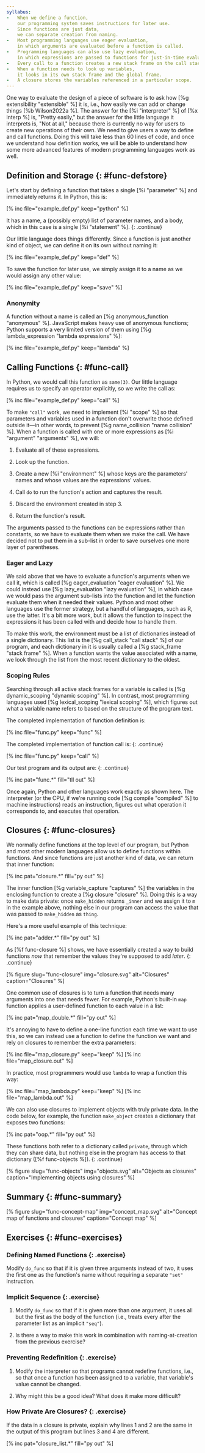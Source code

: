 ```yaml
---
syllabus:
-   When we define a function,
    our programming system saves instructions for later use.
-   Since functions are just data,
    we can separate creation from naming.
-   Most programming languages use eager evaluation,
    in which arguments are evaluated before a function is called.
-   Programming languages can also use lazy evaluation,
    in which expressions are passed to functions for just-in-time evaluation.
-   Every call to a function creates a new stack frame on the call stack.
-   When a function needs to look up variables,
    it looks in its own stack frame and the global frame.
-   A closure stores the variables referenced in a particular scope.
---
```


One way to evaluate the design of a piece of software is
to ask how [%g extensibility "extensible" %] it is,
i.e.,
how easily we can add or change things [%b Wilson2022a %].
The answer for the [%i "interpreter" %] of [%x interp %] is, "Pretty easily,"
but the answer for the little language it interprets is, "Not at all,"
because there is currently no way for users to create new operations of their own.
We need to give users a way to define and call functions.
Doing this will take less than 60 lines of code,
and once we understand how definition works,
we will be able to understand
how some more advanced features of modern programming languages work as well.

## Definition and Storage {: #func-defstore}

Let's start by defining a function that takes a single [%i "parameter" %]
and immediately returns it.
In Python,
this is:

[% inc file="example_def.py" keep="python" %]

It has a name,
a (possibly empty) list of parameter names,
and a body,
which in this case is a single [%i "statement" %].
{: .continue}

Our little language does things differently.
Since a function is just another kind of object,
we can define it on its own without naming it:

[% inc file="example_def.py" keep="def" %]

To save the function for later use,
we simply assign it to a name
as we would assign any other value:

[% inc file="example_def.py" keep="save" %]

<div class="callout" markdown="1">

### Anonymity

A function without a name is called an [%g anonymous_function "anonymous" %].
JavaScript makes heavy use of anonymous functions;
Python supports a very limited version of them
using [%g lambda_expression "lambda expressions" %]:

[% inc file="example_def.py" keep="lambda" %]

</div>

## Calling Functions {: #func-call}

In Python,
we would call this function as `same(3)`.
Our little language requires us to specify an operator explicitly,
so we write the call as:

[% inc file="example_def.py" keep="call" %]

To make `"call"` work,
we need to implement [%i "scope" %]
so that parameters and variables used in a function
don't overwrite those defined outside it—in other words,
to prevent [%g name_collision "name collision" %].
When a function is called with one or more expressions as [%i "argument" "arguments" %],
we will:

1.  Evaluate all of these expressions.

2.  Look up the function.

3.  Create a new [%i "environment" %] whose keys are the parameters' names
    and whose values are the expressions' values.

4.  Call `do` to run the function's action and captures the result.

5.  Discard the environment created in step 3.

6.  Return the function's result.

The arguments passed to the functions can be expressions rather than constants,
so we have to evaluate them when we make the call.
We have decided not to put them in a sub-list
in order to save ourselves one more layer of parentheses.

<div class="callout" markdown="1">

### Eager and Lazy

We said above that we have to evaluate a function's arguments when we call it,
which is called [%g eager_evaluation "eager evaluation" %].
We could instead use [%g lazy_evaluation "lazy evaluation" %],
in which case we would pass the argument sub-lists into the function
and let the function evaluate them when it needed their values.
Python and most other languages use the former strategy,
but a handful of languages, such as R, use the latter.
It's a bit more work,
but it allows the function to inspect the expressions it has been called with
and decide how to handle them.

</div>

To make this work,
the environment must be a list of dictionaries instead of a single dictionary.
This list is the [%g call_stack "call stack" %] of our program,
and each dictionary in it is usually called a [%g stack_frame "stack frame" %].
When a function wants the value associated with a name,
we look through the list from the most recent dictionary to the oldest.

<div class="callout" markdown="1">

### Scoping Rules

Searching through all active stack frames for a variable
is called is [%g dynamic_scoping "dynamic scoping" %].
In contrast,
most programming languages used [%g lexical_scoping "lexical scoping" %],
which figures out what a variable name refers to based on the structure of the program text.

</div>

The completed implementation of function definition is:

[% inc file="func.py" keep="func" %]

The completed implementation of function call is:
{: .continue}

[% inc file="func.py" keep="call" %]

Our test program and its output are:
{: .continue}

[% inc pat="func.*" fill="tll out" %]

Once again,
Python and other languages work exactly as shown here.
The interpreter
(or the CPU, if we're running code [%g compile "compiled" %] to machine instructions)
reads an instruction,
figures out what operation it corresponds to,
and executes that operation.

## Closures {: #func-closures}

We normally define functions at the top level of our program,
but Python and most other modern languages
allow us to define functions within functions.
And since functions are just another kind of data,
we can return that inner function:

[% inc pat="closure.*" fill="py out" %]

The inner function [%g variable_capture "captures" %]
the variables in the enclosing function
to create a [%g closure "closure" %].
Doing this is a way to make data private:
once `make_hidden` returns `_inner` and we assign it to `m` in the example above,
nothing else in our program can access
the value that was passed to `make_hidden` as `thing`.

Here's a more useful example of this technique:

[% inc pat="adder.*" fill="py out" %]

As [%f func-closure %] shows,
we have essentially created a way to build functions *now*
that remember the values they're supposed to add *later*.
{: .continue}

[% figure
   slug="func-closure"
   img="closure.svg"
   alt="Closures"
   caption="Closures"
%]

One common use of closures is
to turn a function that needs many arguments
into one that needs fewer.
For example,
Python's built-in `map` function
applies a user-defined function to each value in a list:

[% inc pat="map_double.*" fill="py out" %]

It's annoying to have to define a one-line function
each time we want to use this,
so we can instead use a function to define the function we want
and rely on closures to remember the extra parameters:

[% inc file="map_closure.py" keep="keep" %]
[% inc file="map_closure.out" %]

In practice,
most programmers would use `lambda` to wrap a function this way:

[% inc file="map_lambda.py" keep="keep" %]
[% inc file="map_lambda.out" %]

We can also use closures to implement objects with truly private data.
In the code below,
for example,
the function `make_object` creates a dictionary
that exposes two functions:

[% inc pat="oop.*" fill="py out" %]

These functions both refer to a dictionary called `private`,
through which they can share data,
but nothing else in the program has access to that dictionary
([%f func-objects %]).
{: .continue}

[% figure
   slug="func-objects"
   img="objects.svg"
   alt="Objects as closures"
   caption="Implementing objects using closures"
%]

## Summary {: #func-summary}

[% figure
   slug="func-concept-map"
   img="concept_map.svg"
   alt="Concept map of functions and closures"
   caption="Concept map"
%]

## Exercises {: #func-exercises}

### Defining Named Functions {: .exercise}

Modify `do_func` so that if it is given three arguments instead of two,
it uses the first one as the function's name
without requiring a separate `"set"` instruction.

### Implicit Sequence {: .exercise}

1.  Modify `do_func` so that if it is given more than one argument,
    it uses all but the first as the body of the function
    (i.e., treats every after the parameter list as an implicit `"seq"`).

2.  Is there a way to make this work in combination with
    naming-at-creation from the previous exercise?

### Preventing Redefinition {: .exercise}

1.  Modify the interpreter so that programs cannot redefine functions,
    i.e.,
    so that once a function has been assigned to a variable,
    that variable's value cannot be changed.

2.  Why might this be a good idea?
    What does it make more difficult?

### How Private Are Closures? {: .exercise}

If the data in a closure is private,
explain why lines 1 and 2 are the same in the output of this program
but lines 3 and 4 are different.

[% inc pat="closure_list.*" fill="py out" %]
